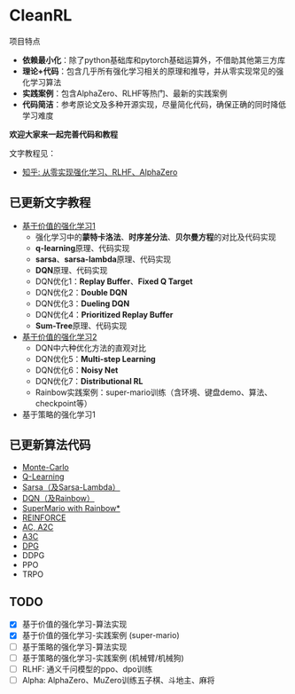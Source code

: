 # CleanRL

项目特点

* **依赖最小化**：除了python基础库和pytorch基础运算外，不借助其他第三方库
* **理论+代码**：包含几乎所有强化学习相关的原理和推导，并从零实现常见的强化学习算法
* **实践案例**：包含AlphaZero、RLHF等热门、最新的实践案例
* **代码简洁**：参考原论文及多种开源实现，尽量简化代码，确保正确的同时降低学习难度

**欢迎大家来一起完善代码和教程**

文字教程见：

* [知乎: 从零实现强化学习、RLHF、AlphaZero](https://zhuanlan.zhihu.com/p/672591581)

## 已更新文字教程

* [基于价值的强化学习1](https://zhuanlan.zhihu.com/p/673543350)
    * 强化学习中的**蒙特卡洛法**、**时序差分法**、**贝尔曼方程**的对比及代码实现
    * **q-learning**原理、代码实现
    * **sarsa**、**sarsa-lambda**原理、代码实现
    * **DQN**原理、代码实现
    * DQN优化1：**Replay Buffer**、**Fixed Q Target**
    * DQN优化2：**Double DQN**
    * DQN优化3：**Dueling DQN**
    * DQN优化4：**Prioritized Replay Buffer**
    * **Sum-Tree**原理、代码实现
* [基于价值的强化学习2](https://zhuanlan.zhihu.com/p/677135856)
    * DQN中六种优化方法的直观对比
    * DQN优化5：**Multi-step Learning**
    * DQN优化6：**Noisy Net**
    * DQN优化7：**Distributional RL**
    * Rainbow实践案例：super-mario训练（含环境、键盘demo、算法、checkpoint等）
* 基于策略的强化学习1

## 已更新算法代码

* [Monte-Carlo](Experiments/run_mc_cartpole.py)
* [Q-Learning](CleanRL/algorithms/q_learning)
* [Sarsa（及Sarsa-Lambda）](CleanRL/algorithms/sarsa)
* [DQN（及Rainbow）](CleanRL/algorithms/dqn)
* [SuperMario with Rainbow*](Examples/super_mario)
* [REINFORCE](CleanRL/algorithms/reinforce)
* [AC, A2C](CleanRL/algorithms/ac_a2c)
* [A3C](CleanRL/algorithms/a3c)
* [DPG](CleanRL/algorithms/dpg_ddpg)
* DDPG
* PPO
* TRPO

## TODO

- [x] 基于价值的强化学习-算法实现
- [x] 基于价值的强化学习-实践案例 (super-mario)
- [ ] 基于策略的强化学习-算法实现
- [ ] 基于策略的强化学习-实践案例 (机械臂/机械狗)
- [ ] RLHF: 通义千问模型的ppo、dpo训练
- [ ] Alpha: AlphaZero、MuZero训练五子棋、斗地主、麻将